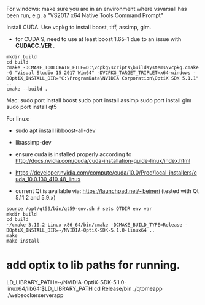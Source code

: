 For windows: make sure you are in an environment where vsvarsall has been run, e.g. a "VS2017 x64 Native Tools Command Prompt"

Install CUDA.
Use vcpkg to install boost, tiff, assimp, glm.

* for CUDA 9, need to use at least boost 1.65-1 due to an issue with __CUDACC_VER__ .
```
mkdir build
cd build
cmake -DCMAKE_TOOLCHAIN_FILE=D:\vcpkg\scripts\buildsystems\vcpkg.cmake -G "Visual Studio 15 2017 Win64" -DVCPKG_TARGET_TRIPLET=x64-windows -DOptiX_INSTALL_DIR="C:\ProgramData\NVIDIA Corporation\OptiX SDK 5.1.1" ..
cmake --build .
```
Mac:
sudo port install boost
sudo port install assimp
sudo port install glm
sudo port install qt5

For linux:

* sudo apt install libboost-all-dev
* libassimp-dev
* ensure cuda is installed properly according to http://docs.nvidia.com/cuda/cuda-installation-guide-linux/index.html

* https://developer.nvidia.com/compute/cuda/10.0/Prod/local_installers/cuda_10.0.130_410.48_linux

* current Qt is available via: https://launchpad.net/~beineri (tested with Qt 5.11.2 and 5.9.x)
```
source /opt/qt59/bin/qt59-env.sh # sets QTDIR env var
mkdir build
cd build
~/cmake-3.10.2-Linux-x86_64/bin/cmake -DCMAKE_BUILD_TYPE=Release -DOptiX_INSTALL_DIR=~/NVIDIA-OptiX-SDK-5.1.0-linux64 ..
make
make install
```

# add optix to lib paths for running.
LD_LIBRARY_PATH=~/NVIDIA-OptiX-SDK-5.1.0-linux64/lib64:$LD_LIBRARY_PATH
cd Release/bin
./qtomeapp 
./websockerserverapp

